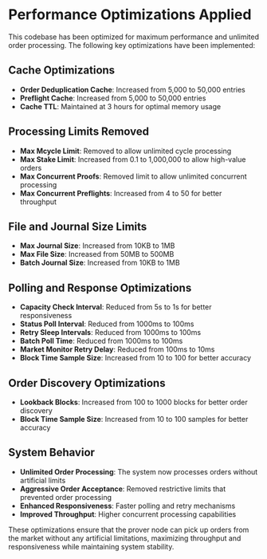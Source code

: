 # Performance Optimizations Applied

This codebase has been optimized for maximum performance and unlimited order processing. The following key optimizations have been implemented:

## Cache Optimizations
- **Order Deduplication Cache**: Increased from 5,000 to 50,000 entries
- **Preflight Cache**: Increased from 5,000 to 50,000 entries
- **Cache TTL**: Maintained at 3 hours for optimal memory usage

## Processing Limits Removed
- **Max Mcycle Limit**: Removed to allow unlimited cycle processing
- **Max Stake Limit**: Increased from 0.1 to 1,000,000 to allow high-value orders
- **Max Concurrent Proofs**: Removed limit to allow unlimited concurrent processing
- **Max Concurrent Preflights**: Increased from 4 to 50 for better throughput

## File and Journal Size Limits
- **Max Journal Size**: Increased from 10KB to 1MB
- **Max File Size**: Increased from 50MB to 500MB
- **Batch Journal Size**: Increased from 10KB to 1MB

## Polling and Response Optimizations
- **Capacity Check Interval**: Reduced from 5s to 1s for better responsiveness
- **Status Poll Interval**: Reduced from 1000ms to 100ms
- **Retry Sleep Intervals**: Reduced from 1000ms to 100ms
- **Batch Poll Time**: Reduced from 1000ms to 100ms
- **Market Monitor Retry Delay**: Reduced from 100ms to 10ms
- **Block Time Sample Size**: Increased from 10 to 100 for better accuracy

## Order Discovery Optimizations
- **Lookback Blocks**: Increased from 100 to 1000 blocks for better order discovery
- **Block Time Sample Size**: Increased from 10 to 100 samples for better accuracy

## System Behavior
- **Unlimited Order Processing**: The system now processes orders without artificial limits
- **Aggressive Order Acceptance**: Removed restrictive limits that prevented order processing
- **Enhanced Responsiveness**: Faster polling and retry mechanisms
- **Improved Throughput**: Higher concurrent processing capabilities

These optimizations ensure that the prover node can pick up orders from the market without any artificial limitations, maximizing throughput and responsiveness while maintaining system stability.
